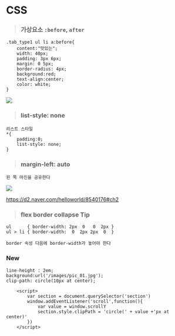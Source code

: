 
# CSS
>###  가상요소 `:before`, `after`

```
.tab_type1 ul li a:before{
    content:"맛있는";
    width: 40px;
    padding: 3px 6px;
    margin: 0 5px;
    border-radius: 4px;
    background:red;
    text-align:center;
    color: white;
}

```
<img src="https://user-images.githubusercontent.com/30430227/73346127-b1142000-42c8-11ea-8db1-9b214669e73e.jpg">

>### list-style: none
```
리스트 스타일
*{
    padding:0;
    list-style: none;
}
```

>### margin-left: auto
```
왼 쪽 마진을 공유한다 
```
<img src="https://d2.naver.com/content/images/2018/12/helloworld-201811-flex_13.png">

https://d2.naver.com/helloworld/8540176#ch2

>### flex border collapse Tip
```
ul      { border-width: 2px  0   0  2px }
ul > li { border-width:  0  2px 2px  0  }
```
`border 속성 다음에 border-width가 놓어야 한다`

### New
```
line-height : 2em;
background:url('/images/pic_01.jpg');
clip-path: circle(10px at center);

    <script>
        var section = document.querySelector('section')
        window.addEventListener('scroll',function(){
            var value = window.scrollY
            section.style.clipPath = 'circle(' + value +'px at center)'
        })
    </script>
```
